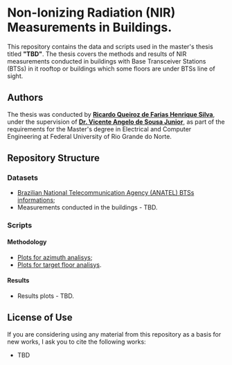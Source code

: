 # Non-Ionizing Radiation (NIR) Measurements in Buildings.

This repository contains the data and scripts used in the master's thesis titled **"TBD"**. The thesis covers the methods and results of NIR measurements conducted in buildings with Base Transceiver Stations (BTSs) in it rooftop or buildings which some floors are under BTSs line of sight.

## Authors

The thesis was conducted by [**Ricardo Queiroz de Farias Henrique Silva**](https://orcid.org/0000-0003-0861-4341), under the supervision of [**Dr. Vicente Angelo de Sousa Junior**](https://orcid.org/0000-0003-2859-6136), as part of the requirements for the Master's degree in Electrical and Computer Engineering at Federal University of Rio Grande do Norte.

## Repository Structure

### Datasets
- [Brazilian National Telecommunication Agency (ANATEL) BTSs informations](https://github.com/ricardoqueirozz/nir-measurement-methodology/blob/main/dataset/csv_licenciamento_2e8f645ab8074b48e0421115d284a2da.csv);
- Measurements conducted in the buildings - TBD.
 
### Scripts
#### Methodology
- [Plots for azimuth analisys](https://github.com/ricardoqueirozz/nir-measurement-methodology/blob/main/scripts/azimuth_analysis.ipynb);
- [Plots for target floor analisys](https://github.com/ricardoqueirozz/nir-measurement-methodology/blob/main/scripts/floor_analysis.ipynb).

#### Results
- Results plots - TBD.

## License of Use

If you are considering using any material from this repository as a basis for new works, I ask you to cite the following works:
- TBD

